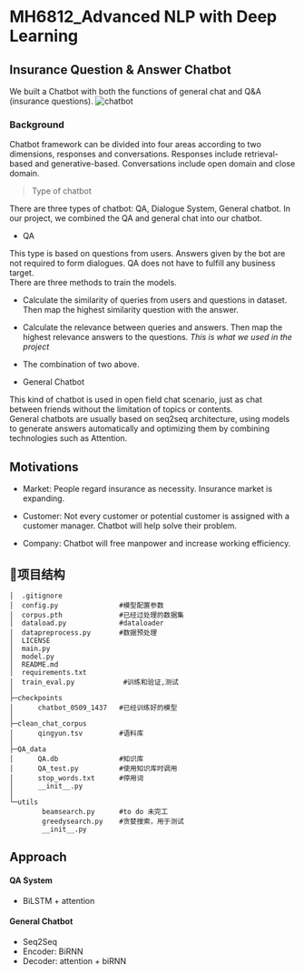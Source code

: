 # MH6812_Advanced NLP with Deep Learning
## Insurance Question & Answer Chatbot 

We built a Chatbot with both the functions of general chat and Q&A (insurance questions). 
![chatbot](https://github.com/yiwen26/NLP_chatbot/blob/master/graph/%E5%9B%BE%E7%89%871.gif)

### Background

Chatbot framework can be divided into four areas according to two dimensions, responses and conversations. Responses include retrieval-based and generative-based. Conversations include open domain and close domain.


> Type of chatbot

There are three types of chatbot: QA, Dialogue System, General chatbot. In our project, we combined the QA and general chat into our chatbot.

* QA

This type is based on questions from users. Answers given by the bot are not required to form dialogues. QA does not have to fulfill any business target.    
There are three methods to train the models.    

- Calculate the similarity of queries from users and questions in dataset. Then map the highest similarity question with the answer.    

- Calculate the relevance between queries and answers. Then map the highest relevance answers to the questions. *This is what we used in the project*

- The combination of two above.  

* General Chatbot

This kind of chatbot is used in open field chat scenario, just as chat between friends without the limitation of topics or contents.    
General chatbots are usually based on seq2seq architecture, using models to generate answers automatically and optimizing them by combining technologies such as Attention.  

## Motivations

- Market: People regard insurance as necessity. Insurance market is expanding.

- Customer: Not every customer or potential customer is assigned with a customer manager. Chatbot will help solve their problem.

- Company: Chatbot will free manpower and increase working efficiency.

## :floppy_disk:项目结构

```
│  .gitignore
│  config.py               #模型配置参数
│  corpus.pth              #已经过处理的数据集
│  dataload.py             #dataloader
│  datapreprocess.py       #数据预处理
│  LICENSE
│  main.py               
│  model.py       
│  README.md
│  requirements.txt
│  train_eval.py            #训练和验证,测试
│  
├─checkpoints              
│      chatbot_0509_1437   #已经训练好的模型
│      
├─clean_chat_corpus
│      qingyun.tsv         #语料库
│      
├─QA_data
│      QA.db               #知识库
│      QA_test.py          #使用知识库时调用
│      stop_words.txt      #停用词
│      __init__.py
│      
└─utils
        beamsearch.py      #to do 未完工
        greedysearch.py    #贪婪搜索，用于测试
        __init__.py
```

## Approach

#### QA System

- BiLSTM + attention


#### General Chatbot
- Seq2Seq
- Encoder: BiRNN
- Decoder: attention + biRNN


